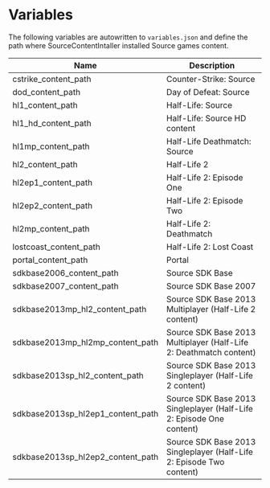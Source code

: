 # Variables

The following variables are autowritten to `variables.json` and define the path where SourceContentIntaller installed Source games content.

| Name | Description |
| ---- | ----------- |
| cstrike_content_path | Counter-Strike: Source |
| dod_content_path | Day of Defeat: Source |
| hl1_content_path | Half-Life: Source |
| hl1_hd_content_path | Half-Life: Source HD content |
| hl1mp_content_path | Half-Life Deathmatch: Source |
| hl2_content_path | Half-Life 2 |
| hl2ep1_content_path | Half-Life 2: Episode One |
| hl2ep2_content_path | Half-Life 2: Episode Two |
| hl2mp_content_path | Half-Life 2: Deathmatch |
| lostcoast_content_path | Half-Life 2: Lost Coast |
| portal_content_path | Portal |
| sdkbase2006_content_path | Source SDK Base |
| sdkbase2007_content_path | Source SDK Base 2007 |
| sdkbase2013mp_hl2_content_path | Source SDK Base 2013 Multiplayer (Half-Life 2 content) |
| sdkbase2013mp_hl2mp_content_path | Source SDK Base 2013 Multiplayer (Half-Life 2: Deathmatch content) |
| sdkbase2013sp_hl2_content_path | Source SDK Base 2013 Singleplayer (Half-Life 2 content) |
| sdkbase2013sp_hl2ep1_content_path | Source SDK Base 2013 Singleplayer (Half-Life 2: Episode One content) |
| sdkbase2013sp_hl2ep2_content_path | Source SDK Base 2013 Singleplayer (Half-Life 2: Episode Two content) |
